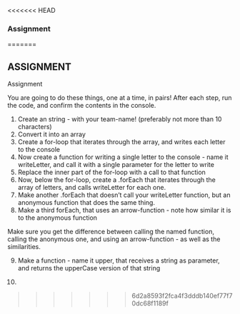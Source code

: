 <<<<<<< HEAD
### Assignment
=======



## ASSIGNMENT

Assignment

You are going to do these things, one at a time, in pairs!
After each step, run the code, and confirm the contents in the console.

1. Create an string - with your team-name! (preferably not more than 10 characters)
2. Convert it into an array
3. Create a for-loop that iterates through the array, and writes each letter to the console
4. Now create a function for writing a single letter to the console - name it writeLetter, and call it with a single parameter for the letter to write
5. Replace the inner part of the for-loop with a call to that function
6. Now, below the for-loop, create a .forEach that iterates through the array of letters, and calls writeLetter for each one.
7. Make another .forEach that doesn’t call your writeLetter function, but an anonymous function that does the same thing.
8. Make a third forEach, that uses an arrow-function - note how similar it is to the anonymous function

Make sure you get the difference between calling the named function, calling the anonymous one, and using an arrow-function - as well as the similarities.

9. Make a function - name it upper, that receives a string as parameter, and returns the upperCase version of that string

10. 


>>>>>>> 6d2a8593f2fca4f3dddb140ef77f70dc68f1189f

